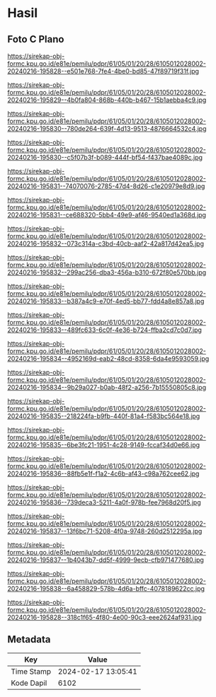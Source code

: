 # Hasil

## Foto C Plano

https://sirekap-obj-formc.kpu.go.id/e81e/pemilu/pdpr/61/05/01/20/28/6105012028002-20240216-195828--e501e768-7fe4-4be0-bd85-47f89719f31f.jpg

https://sirekap-obj-formc.kpu.go.id/e81e/pemilu/pdpr/61/05/01/20/28/6105012028002-20240216-195829--4b0fa804-868b-440b-b467-15b1aebba4c9.jpg

https://sirekap-obj-formc.kpu.go.id/e81e/pemilu/pdpr/61/05/01/20/28/6105012028002-20240216-195830--780de264-639f-4d13-9513-4876664532c4.jpg

https://sirekap-obj-formc.kpu.go.id/e81e/pemilu/pdpr/61/05/01/20/28/6105012028002-20240216-195830--c5f07b3f-b089-444f-bf54-f437bae4089c.jpg

https://sirekap-obj-formc.kpu.go.id/e81e/pemilu/pdpr/61/05/01/20/28/6105012028002-20240216-195831--74070076-2785-47d4-8d26-c1e20979e8d9.jpg

https://sirekap-obj-formc.kpu.go.id/e81e/pemilu/pdpr/61/05/01/20/28/6105012028002-20240216-195831--ce688320-5bb4-49e9-af46-9540ed1a368d.jpg

https://sirekap-obj-formc.kpu.go.id/e81e/pemilu/pdpr/61/05/01/20/28/6105012028002-20240216-195832--073c314a-c3bd-40cb-aaf2-42a817d42ea5.jpg

https://sirekap-obj-formc.kpu.go.id/e81e/pemilu/pdpr/61/05/01/20/28/6105012028002-20240216-195832--299ac256-dba3-456a-b310-672f80e570bb.jpg

https://sirekap-obj-formc.kpu.go.id/e81e/pemilu/pdpr/61/05/01/20/28/6105012028002-20240216-195833--b387a4c9-e70f-4ed5-bb77-fdd4a8e857a8.jpg

https://sirekap-obj-formc.kpu.go.id/e81e/pemilu/pdpr/61/05/01/20/28/6105012028002-20240216-195833--489fc633-6c0f-4e36-b724-ffba2cd7c0d7.jpg

https://sirekap-obj-formc.kpu.go.id/e81e/pemilu/pdpr/61/05/01/20/28/6105012028002-20240216-195834--4952169d-eab2-48cd-8358-6da4e9593059.jpg

https://sirekap-obj-formc.kpu.go.id/e81e/pemilu/pdpr/61/05/01/20/28/6105012028002-20240216-195834--9b29a027-b0ab-48f2-a256-7b15550805c8.jpg

https://sirekap-obj-formc.kpu.go.id/e81e/pemilu/pdpr/61/05/01/20/28/6105012028002-20240216-195835--218224fa-b9fb-440f-81a4-f583bc564e18.jpg

https://sirekap-obj-formc.kpu.go.id/e81e/pemilu/pdpr/61/05/01/20/28/6105012028002-20240216-195835--6be3fc21-1951-4c28-9149-fccaf34d0e66.jpg

https://sirekap-obj-formc.kpu.go.id/e81e/pemilu/pdpr/61/05/01/20/28/6105012028002-20240216-195836--88fb5e1f-f1a2-4c6b-af43-c98a762cee62.jpg

https://sirekap-obj-formc.kpu.go.id/e81e/pemilu/pdpr/61/05/01/20/28/6105012028002-20240216-195836--739deca3-5211-4a0f-978b-fee7968d20f5.jpg

https://sirekap-obj-formc.kpu.go.id/e81e/pemilu/pdpr/61/05/01/20/28/6105012028002-20240216-195837--13f6bc71-5208-4f0a-9748-260d2512295a.jpg

https://sirekap-obj-formc.kpu.go.id/e81e/pemilu/pdpr/61/05/01/20/28/6105012028002-20240216-195837--1b4043b7-dd5f-4999-9ecb-cfb971477680.jpg

https://sirekap-obj-formc.kpu.go.id/e81e/pemilu/pdpr/61/05/01/20/28/6105012028002-20240216-195838--6a458829-578b-4d6a-bffc-4078189622cc.jpg

https://sirekap-obj-formc.kpu.go.id/e81e/pemilu/pdpr/61/05/01/20/28/6105012028002-20240216-195828--318c1f65-4f80-4e00-90c3-eee2624af931.jpg


## Metadata

| Key        | Value               |
| ---------- | ------------------- |
| Time Stamp | 2024-02-17 13:05:41 |
| Kode Dapil | 6102                |



